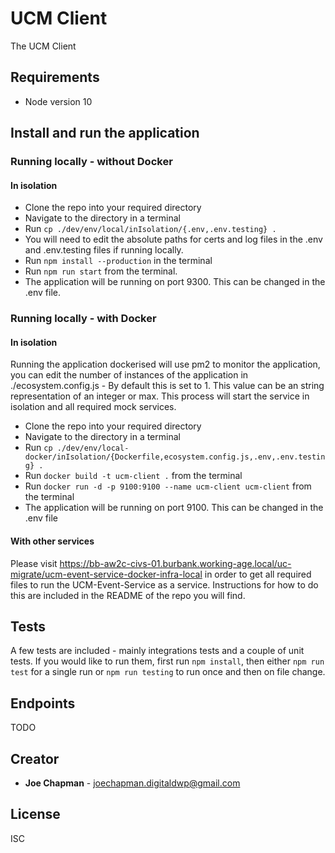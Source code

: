 # UCM Client

The UCM Client

## Requirements

* Node version 10

## Install and run the application

### Running locally - without Docker

#### In isolation
* Clone the repo into your required directory
* Navigate to the directory in a terminal
* Run `cp ./dev/env/local/inIsolation/{.env,.env.testing} .`
* You will need to edit the absolute paths for certs and log files in the .env and .env.testing files if running locally.
* Run `npm install --production` in the terminal
* Run `npm run start` from the terminal.
* The application will be running on port 9300. This can be changed in the .env file.


### Running locally - with Docker

#### In isolation
Running the application dockerised will use pm2 to monitor the application, you can edit the number of instances of the application in ./ecosystem.config.js - By default this is set to 1. This value can be an string representation of an integer or max. This process will start the service in isolation and all required mock services.

* Clone the repo into your required directory
* Navigate to the directory in a terminal
* Run `cp ./dev/env/local-docker/inIsolation/{Dockerfile,ecosystem.config.js,.env,.env.testing} .`
* Run `docker build -t ucm-client .` from the terminal
* Run `docker run -d -p 9100:9100 --name ucm-client ucm-client` from the terminal
* The application will be running on port 9100. This can be changed in the .env file

#### With other services
Please visit https://bb-aw2c-civs-01.burbank.working-age.local/uc-migrate/ucm-event-service-docker-infra-local in order to get all required files to run the UCM-Event-Service as a service. Instructions for how to do this are included in the README of the repo you will find.

## Tests
A few tests are included - mainly integrations tests and a couple of unit tests. If you would like to run them, first run `npm install`, then either `npm run test` for a single run or `npm run testing` to run once and then on file change.

## Endpoints

TODO

## Creator

* **Joe Chapman** - [joechapman.digitaldwp@gmail.com](mailto:joechapman.digitaldwp@gmail.com)

## License

ISC
